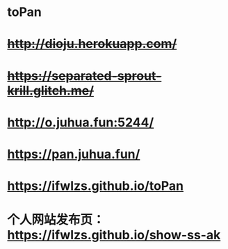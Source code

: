 # toPan

# ~~http://dioju.herokuapp.com/~~

# ~~https://separated-sprout-krill.glitch.me/~~

# http://o.juhua.fun:5244/

# https://pan.juhua.fun/

# https://ifwlzs.github.io/toPan

# 个人网站发布页：https://ifwlzs.github.io/show-ss-ak
